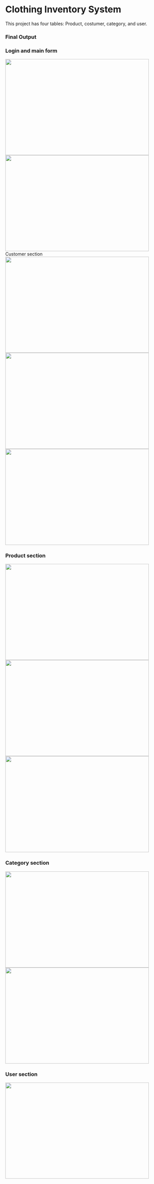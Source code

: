 <h1>Clothing Inventory System</h1>

<p>This project has four tables: Product, costumer, category, and user.</p>

<h3>Final Output</h3>

<h3>Login and main form</h3>

<img src="https://suelenduarte.github.io/ClothingInventorySystem/images/main.PNG" width = 450 height = 300> 
<img src="https://suelenduarte.github.io/ClothingInventorySystem/images/login.PNG" width = 450 height = 300

<h3>Customer section</h3>

<img src="https://suelenduarte.github.io/ClothingInventorySystem/images/customer-add.PNG" width = 450 height = 300> 
<img src="https://suelenduarte.github.io/ClothingInventorySystem/images/customer-all.PNG" width = 450 height = 300> 
<img src="https://suelenduarte.github.io/ClothingInventorySystem/images/customer-search.PNG" width = 450 height = 300> 

<h3>Product section</h3>

<img src="https://suelenduarte.github.io/ClothingInventorySystem/images/product-add.PNG" width = 450 height = 300> 
<img src="https://suelenduarte.github.io/ClothingInventorySystem/images/product-all.PNG" width = 450 height = 300> 
<img src="https://suelenduarte.github.io/ClothingInventorySystem/images/product-search.PNG" width = 450 height = 300> 

<h3>Category section</h3>

<img src="https://suelenduarte.github.io/ClothingInventorySystem/images/category-add.PNG" width = 450 height = 300> 
<img src="https://suelenduarte.github.io/ClothingInventorySystem/images/category-search.PNG" width = 450 height = 300> 

<h3>User section</h3>

<img src="https://suelenduarte.github.io/ClothingInventorySystem/images/user-add.PNG" width = 450 height = 300> 

